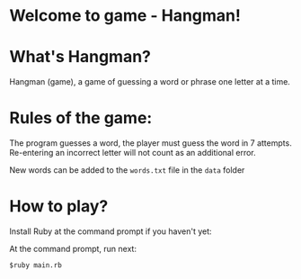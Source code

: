 # Welcome to game - Hangman!

# What's Hangman?

Hangman (game), a game of guessing a word or phrase one letter at a time.

# Rules of the game:

The program guesses a word, the player must guess the word in 7 attempts. Re-entering an incorrect letter will not count as an additional error.

New words can be added to the `words.txt` file in the `data` folder

# How to play?

Install Ruby at the command prompt if you haven't yet:

At the command prompt, run next:

`$ruby main.rb`